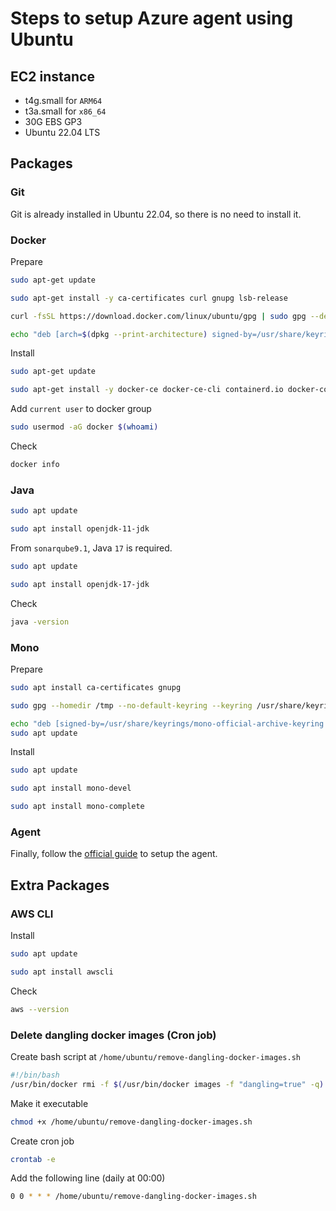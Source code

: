 # Steps to setup Azure agent using Ubuntu

## EC2 instance

- t4g.small for `ARM64`
- t3a.small for `x86_64`
- 30G EBS GP3
- Ubuntu 22.04 LTS

## Packages

### Git

Git is already installed in Ubuntu 22.04, so there is no need to install it.

### Docker

Prepare

```sh
sudo apt-get update

sudo apt-get install -y ca-certificates curl gnupg lsb-release

curl -fsSL https://download.docker.com/linux/ubuntu/gpg | sudo gpg --dearmor -o /usr/share/keyrings/docker-archive-keyring.gpg

echo "deb [arch=$(dpkg --print-architecture) signed-by=/usr/share/keyrings/docker-archive-keyring.gpg] https://download.docker.com/linux/ubuntu $(lsb_release -cs) stable" | sudo tee /etc/apt/sources.list.d/docker.list > /dev/null
```

Install

```sh
sudo apt-get update

sudo apt-get install -y docker-ce docker-ce-cli containerd.io docker-compose-plugin
```

Add `current user` to docker group

```sh
sudo usermod -aG docker $(whoami)
```

Check

```sh
docker info
```

### Java

```sh
sudo apt update

sudo apt install openjdk-11-jdk
```

From `sonarqube9.1`, Java `17` is required.

```sh
sudo apt update

sudo apt install openjdk-17-jdk
```

Check

```sh
java -version
```

### Mono

Prepare

```sh
sudo apt install ca-certificates gnupg

sudo gpg --homedir /tmp --no-default-keyring --keyring /usr/share/keyrings/mono-official-archive-keyring.gpg --keyserver hkp://keyserver.ubuntu.com:80 --recv-keys 3FA7E0328081BFF6A14DA29AA6A19B38D3D831EF

echo "deb [signed-by=/usr/share/keyrings/mono-official-archive-keyring.gpg] https://download.mono-project.com/repo/ubuntu stable-focal main" | sudo tee /etc/apt/sources.list.d/mono-official-stable.list
sudo apt update
```

Install

```sh
sudo apt update

sudo apt install mono-devel

sudo apt install mono-complete
```

### Agent

Finally, follow the [official guide](https://learn.microsoft.com/en-us/azure/devops/pipelines/agents/v2-linux?view=azure-devops) to setup the agent.

## Extra Packages

### AWS CLI

Install

```sh
sudo apt update

sudo apt install awscli
```

Check

```sh
aws --version
```

### Delete dangling docker images (Cron job)

Create bash script at `/home/ubuntu/remove-dangling-docker-images.sh`

```sh
#!/bin/bash
/usr/bin/docker rmi -f $(/usr/bin/docker images -f "dangling=true" -q)
```

Make it executable

```sh
chmod +x /home/ubuntu/remove-dangling-docker-images.sh
```

Create cron job

```sh
crontab -e
```

Add the following line (daily at 00:00)

```sh
0 0 * * * /home/ubuntu/remove-dangling-docker-images.sh
```
